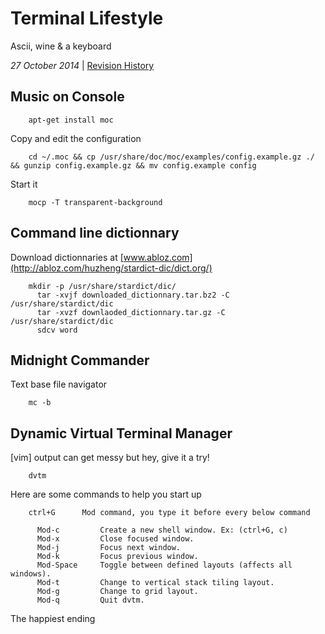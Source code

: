 <h1 class="header">Terminal Lifestyle</h1>

Ascii, wine & a keyboard

*27 October 2014* | [Revision History](https://github.com/sevaivanov/kedfilms/commits/master/frontend/static/frontend/md/quick-tips/terminal-lifestyle.md)

## Music on Console

		apt-get install moc
        
Copy and edit the configuration

        cd ~/.moc && cp /usr/share/doc/moc/examples/config.example.gz ./ && gunzip config.example.gz && mv config.example config

Start it

        mocp -T transparent-background


## Command line dictionnary

Download dictionnaries at [www.abloz.com](http://abloz.com/huzheng/stardict-dic/dict.org/)

		mkdir -p /usr/share/stardict/dic/
		  tar -xvjf downloaded_dictionnary.tar.bz2 -C /usr/share/stardict/dic
		  tar -xvzf downlaoded_dictionnary.tar.gz -C /usr/share/stardict/dic
		  sdcv word


## Midnight Commander
Text base file navigator

		mc -b


## Dynamic Virtual Terminal Manager

[vim] output can get messy but hey, give it a try!

		dvtm

Here are some commands to help you start up

		ctrl+G		Mod command, you type it before every below command

		  Mod-c  		Create a new shell window. Ex: (ctrl+G, c)
		  Mod-x  		Close focused window.
		  Mod-j  		Focus next window.
		  Mod-k  		Focus previous window.
		  Mod-Space  	Toggle between defined layouts (affects all windows).
		  Mod-t  		Change to vertical stack tiling layout.
		  Mod-g  		Change to grid layout.
		  Mod-q  		Quit dvtm.

<p class="footer">The happiest ending</p>
